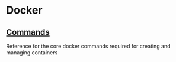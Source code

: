 # Docker

## [Commands](/src/docker/commands)

Reference for the core docker commands required for creating and managing containers